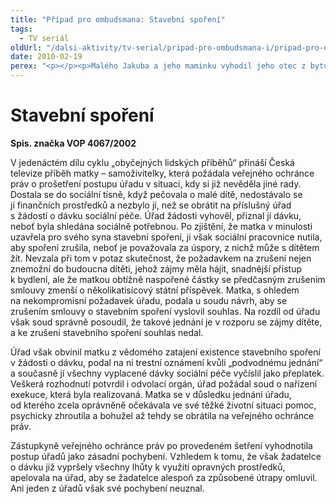 ```yaml
---
title: "Případ pro ombudsmana: Stavební spoření"
tags:
  - TV seriál
oldUrl: "/dalsi-aktivity/tv-serial/pripad-pro-ombudsmana-i/pripad-pro-ombudsmana-stavebni-sporeni/"
date: 2010-02-19
perex: "<p></p><p>Malého Jakuba a jeho maminku vyhodil jeho otec z bytu. Odstěhovali se tedy k dědečkovi, který platil po přechodnou dobu za Jakuba stavební spoření. Úřad, který měl vyplácet dávky sociální péče, zažaloval Jakubovu matku a nutil ji, aby stavební spoření zrušila. Odebral jí sociální dávky a soudně vymáhal vrácení dávek již přeplacených. Matka se po policejních výsleších psychicky zhroutila.</p>"
---
```


<!-- imported from the old website -->

<h1>Stavební spoření</h1><p><b>Spis. značka VOP 4067/2002</b></p><p>V jedenáctém dílu cyklu „obyčejných lidských příběhů“ přináší Česká televize příběh matky – samoživitelky, která požádala veřejného ochránce práv o prošetření postupu úřadu v situaci, kdy si již nevěděla jiné rady. Dostala se do sociální tísně, když pečovala o malé dítě, nedostávalo se jí finančních prostředků a nezbylo jí, než se obrátit na příslušný úřad s žádostí o dávku sociální péče. Úřad žádosti vyhověl, přiznal jí dávku, neboť byla shledána sociálně potřebnou. Po zjištění, že matka v minulosti uzavřela pro svého syna stavební spoření, ji však sociální pracovnice nutila, aby spoření zrušila, neboť je považovala za úspory, z nichž může s dítětem žít. Nevzala při tom v potaz skutečnost, že požadavkem na zrušení nejen znemožní do budoucna dítěti, jehož zájmy měla hájit, snadnější přístup k bydlení, ale že matkou obtížně naspořené částky se předčasným zrušením smlouvy zmenší o několikatisícový státní příspěvek. Matka, s ohledem na nekompromisní požadavek úřadu, podala u soudu návrh, aby se zrušením smlouvy o stavebním spoření vyslovil souhlas. Na rozdíl od úřadu však soud správně posoudil, že takové jednání je v rozporu se zájmy dítěte, a ke zrušení stavebního spoření souhlas nedal. </p><p>Úřad však obvinil matku z vědomého zatajení existence stavebního spoření v žádosti o dávku, podal na ni trestní oznámení kvůli „podvodnému jednání“ a současně jí všechny vyplacené dávky sociální péče vyčíslil jako přeplatek. Veškerá rozhodnutí potvrdil i odvolací orgán, úřad požádal soud o nařízení exekuce, která byla realizovaná. Matka se v důsledku jednání úřadu, od kterého zcela oprávněně očekávala ve své těžké životní situaci pomoc, psychicky zhroutila a bohužel až tehdy se obrátila na veřejného ochránce práv.</p><p>Zástupkyně veřejného ochránce práv po provedeném šetření vyhodnotila postup úřadů jako zásadní pochybení. Vzhledem k tomu, že však žadatelce o dávku již vypršely všechny lhůty k využití opravných prostředků, apelovala na úřad, aby se žadatelce alespoň za způsobené útrapy omluvil. Ani jeden z úřadů však své pochybení neuznal.</p>
